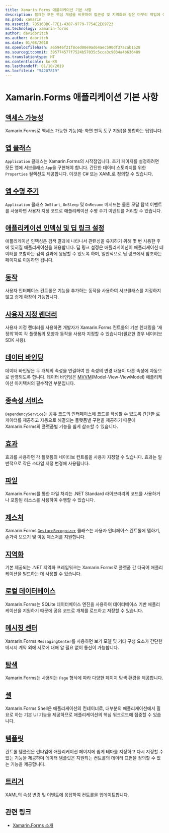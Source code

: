```yaml
---
title: Xamarin.Forms 애플리케이션 기본 사항
description: 필요한 모든 핵심 개념을 비롯하여 접근성 및 지역화와 같은 마무리 작업에 이르는 Xamarin.Forms 애플리케이션 개발에 대한 기본 사항을 알아봅니다.
ms.prod: xamarin
ms.assetid: 7B516BBC-F7E1-4387-9779-7754E2E69723
ms.technology: xamarin-forms
author: davidbritch
ms.author: dabritch
ms.date: 01/08/2018
ms.openlocfilehash: a65946f21f8ced00e9ad64aec590df37acab1528
ms.sourcegitcommit: 395774577f7524b57035c5cca3c9034a4b636489
ms.translationtype: HT
ms.contentlocale: ko-KR
ms.lasthandoff: 01/10/2019
ms.locfileid: "54207819"
---
```

# <a name="xamarinforms-application-fundamentals"></a>Xamarin.Forms 애플리케이션 기본 사항

## <a name="accessibilityaccessibilityindexmd"></a>[액세스 가능성](accessibility/index.md)

Xamarin.Forms로 액세스 가능한 기능(예: 화면 판독 도구 지원)을 통합하는 팁입니다.

## <a name="app-classapplication-classmd"></a>[앱 클래스](application-class.md)

`Application` 클래스는 Xamarin.Forms의 시작점입니다. 초기 페이지를 설정하려면 모든 앱에 서브클래스 `App`을 구현해야 합니다. 간단한 데이터 스토리지를 위한 `Properties` 컬렉션도 제공합니다. 이것은 C# 또는 XAML로 정의할 수 있습니다.

## <a name="app-lifecycleapp-lifecyclemd"></a>[앱 수명 주기](app-lifecycle.md)

`Application` 클래스 `OnStart`, `OnSleep` 및 `OnResume` 메서드는 물론 모달 탐색 이벤트를 사용하면 사용자 지정 코드로 애플리케이션 수명 주기 이벤트를 처리할 수 있습니다.

## <a name="application-indexing-and-deep-linkingdeep-linkingmd"></a>[애플리케이션 인덱싱 및 딥 링크 설정](deep-linking.md)

애플리케이션 인덱싱은 검색 결과에 나타나서 관련성을 유지하기 위해 몇 번 사용한 후에 잊혀질 애플리케이션을 허용합니다. 딥 링크 설정은 애플리케이션이 애플리케이션 데이터를 포함하는 검색 결과에 응답할 수 있도록 하며, 일반적으로 딥 링크에서 참조하는 페이지로 이동하면 됩니다.

## <a name="behaviorsbehaviorsindexmd"></a>[동작](behaviors/index.md)

사용자 인터페이스 컨트롤은 기능을 추가하는 동작을 사용하여 서브클래스를 지정하지 않고 쉽게 확장이 가능합니다.

## <a name="custom-rendererscustom-rendererindexmd"></a>[사용자 지정 렌더러](custom-renderer/index.md)

사용자 지정 렌더러를 사용하면 개발자가 Xamarin.Forms 컨트롤의 기본 렌더링을 ‘재정의’하여 각 플랫폼의 모양과 동작을 사용자 지정할 수 있습니다(필요한 경우 네이티브 SDK 사용).

## <a name="data-bindingdata-bindingindexmd"></a>[데이터 바인딩](data-binding/index.md)

데이터 바인딩은 두 개체의 속성을 연결하여 한 속성의 변경 내용이 다른 속성에 자동으로 반영되도록 합니다. 데이터 바인딩은 [MVVM](~/xamarin-forms/enterprise-application-patterns/mvvm.md)(Model-View-ViewModel) 애플리케이션 아키텍처의 필수적인 부분입니다.

## <a name="dependency-servicedependency-serviceindexmd"></a>[종속성 서비스](dependency-service/index.md)

`DependencyService`는 공유 코드의 인터페이스에 코드를 작성할 수 있도록 간단한 로케이터를 제공하고 자동으로 해결되는 플랫폼별 구현을 제공하기 때문에 Xamarin.Forms의 플랫폼별 기능을 쉽게 참조할 수 있습니다.

## <a name="effectseffectsindexmd"></a>[효과](effects/index.md)

효과를 사용하면 각 플랫폼의 네이티브 컨트롤을 사용자 지정할 수 있습니다. 효과는 일반적으로 작은 스타일 지정 변경에 사용됩니다.

## <a name="filesfilesmd"></a>[파일](files.md)

Xamarin.Forms를 통한 파일 처리는 .NET Standard 라이브러리의 코드를 사용하거나 포함된 리소스를 사용하여 수행할 수 있습니다.

## <a name="gesturesgesturesindexmd"></a>[제스처](gestures/index.md)

Xamarin.Forms [`GestureRecognizer`](xref:Xamarin.Forms.GestureRecognizer) 클래스는 사용자 인터페이스 컨트롤에 탭하기, 손가락 모으기 및 이동 제스처를 지원합니다.

## <a name="localizationlocalizationindexmd"></a>[지역화](localization/index.md)

기본 제공되는 .NET 지역화 프레임워크는 Xamarin.Forms로 플랫폼 간 다국어 애플리케이션을 빌드하는 데 사용할 수 있습니다.

## <a name="local-databasesdatabasesmd"></a>[로컬 데이터베이스](databases.md)

Xamarin.Forms는 SQLite 데이터베이스 엔진을 사용하여 데이터베이스 기반 애플리케이션을 지원하기 때문에 공유 코드로 개체를 로드하고 저장할 수 있습니다.

## <a name="messaging-centermessaging-centermd"></a>[메시징 센터](messaging-center.md)

Xamarin.Forms `MessagingCenter`를 사용하면 보기 모델 및 기타 구성 요소가 간단한 메시지 계약 외에 서로에 대해 알 필요 없이 통신이 가능합니다.

## <a name="navigationnavigationindexmd"></a>[탐색](navigation/index.md)

Xamarin.Forms는 사용되는 `Page` 형식에 따라 다양한 페이지 탐색 환경을 제공합니다.

## <a name="shellshellmd"></a>[셸](shell.md)

Xamarin.Forms Shell은 애플리케이션의 컨테이너로, 대부분의 애플리케이션에서 필요로 하는 기본 UI 기능을 제공하므로 애플리케이션의 핵심 워크로드에 집중할 수 있습니다.

## <a name="templatestemplatesindexmd"></a>[템플릿](templates/index.md)

컨트롤 템플릿은 런타임에 애플리케이션 페이지에 쉽게 테마를 지정하고 다시 지정할 수 있는 기능을 제공하며 데이터 템플릿은 지원되는 컨트롤의 데이터 표현을 정의할 수 있는 기능을 제공합니다.

## <a name="triggerstriggersmd"></a>[트리거](triggers.md)

XAML의 속성 변경 및 이벤트에 응답하여 컨트롤을 업데이트합니다.


## <a name="related-links"></a>관련 링크

- [Xamarin.Forms 소개](~/xamarin-forms/get-started/introduction-to-xamarin-forms.md)
